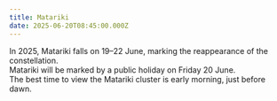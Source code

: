 ```yaml
---
title: Matariki
date: 2025-06-20T08:45:00.000Z
---
```

In 2025, Matariki falls on 19–22 June, marking the reappearance of the constellation.  
Matariki will be marked by a public holiday on Friday 20 June.  
The best time to view the Matariki cluster is early morning, just before dawn.
